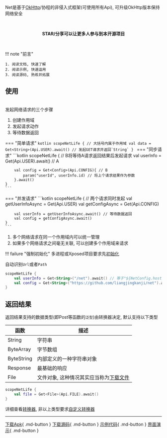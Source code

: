 Net是基于[OkHttp](https://github.com/square/okhttp)/协程的非侵入式框架(可使用所有Api), 可升级OkHttp版本保持网络安全

<br>
<p align="center"><strong>STAR/分享可以让更多人参与到本开源项目</strong></p>
<br>


!!! note "前言"

    1. 阅读文档, 快速了解
    2. 阅读示例, 快速运用
    3. 阅读源码, 熟练并拓展

## 使用

<br>
发起网络请求的三个步骤

1. 创建作用域
1. 发起请求动作
1. 等待数据返回

=== "简单请求"
    ```kotlin
    scopeNetLife {
        // 大括号内属于作用域
        val data = Get<String>(Api.USER).await() // 发起GET请求并返回`String`
    }
    ```
=== "同步请求"
    ```kotlin
    scopeNetLife {
        // B将等待A请求返回结果后发起请求
        val userInfo = Get<UserInfo>(Api.USER).await() // A

        val config = Get<Config>(Api.CONFIG){ // B
            param("userId", userInfo.id) // 将上个请求结果作为参数
        }.await()
    }
    ```
=== "并发请求"
    ```kotlin
    scopeNetLife {
        // 两个请求同时发起
        val getUserInfoAsync = Get<UserInfo>(Api.USER)
        val getConfigAsync = Get<Config>(Api.CONFIG)

        val userInfo = getUserInfoAsync.await() // 等待数据返回
        val config = getConfigAsync.await()
    }
    ```

1. 多个网络请求在同一个作用域内可以统一管理
2. 如果多个网络请求之间毫无关联, 可以创建多个作用域来请求

!!! failure "强制初始化"
    多进程或Xposed项目要求先[初始化](config.md#_1)

自动识别`Url`或者`Path`

```kotlin
scopeNetLife {
    val userInfo = Get<String>("/net").await() // 等于"${NetConfig.host}/net"
    val config = Get<String>("https://github.com/liangjingkanji/net").await()
}
```

## 返回结果

返回结果支持的数据类型(即Post等函数的`泛型`)由转换器决定, 默认支持以下类型

| 函数 | 描述 |
|-|-|
| String | 字符串 |
| ByteArray | 字节数组 |
| ByteString | 内部定义的一种字符串对象 |
| Response | 最基础的响应 |
| File | 文件对象, 这种情况其实应当称为[下载文件](download-file.md) |

```kotlin
scopeNetLife {
    val file = Get<File>(Api.FILE).await()
}
```

详细查看[转换器](converter.md), 非以上类型要求[自定义转换器](converter-customize.md)

---
[下载Apk](https://github.com/liangjingkanji/Net/releases/latest/download/net-sample.apk){ .md-button }
[下载源码](https://github.com/liangjingkanji/Net.git){ .md-button }
[示例代码](https://github1s.com/liangjingkanji/Net/blob/HEAD/sample/src/main/java/com/drake/net/sample/ui/fragment/RequestMethodFragment.kt){ .md-button }
[界面演示](https://github.com/liangjingkanji/BRV){ .md-button }
